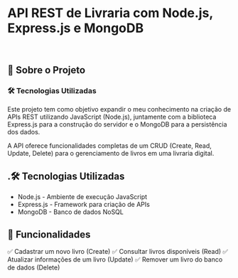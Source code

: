 <h1>API REST de Livraria com Node.js, Express.js e MongoDB</h1><br>
<h2>📌 Sobre o Projeto</h2>
<h3>🛠 Tecnologias Utilizadas</h3>

<p>Este projeto tem como objetivo expandir o meu conhecimento na criação de APIs REST utilizando JavaScript (Node.js), 
  juntamente com a biblioteca Express.js para a construção do servidor e o MongoDB para a persistência dos dados.

A API oferece funcionalidades completas de um CRUD (Create, Read, Update, Delete) para o gerenciamento de livros em uma livraria digital.</p>

<h2>.🛠 Tecnologias Utilizadas</h2>

<ul>
  <li>Node.js - Ambiente de execução JavaScript</li>
  <li>Express.js - Framework para criação de APIs</li>
  <li>MongoDB - Banco de dados NoSQL</li>
</ul>

<h2>🚀 Funcionalidades</h2>

<p>✅ Cadastrar um novo livro (Create)
✅ Consultar livros disponíveis (Read)
✅ Atualizar informações de um livro (Update)
✅ Remover um livro do banco de dados (Delete)</p>
